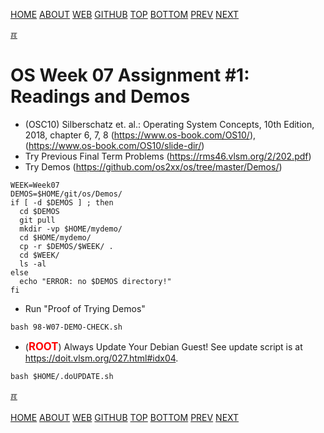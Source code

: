 ---
---
[HOME](index.md)
[ABOUT](README.md)
[WEB](https://osp4diss.vlsm.org/)
[GITHUB](https://github.com/os2xx/osp4diss/)
[TOP](#)
[BOTTOM](#endofpage)
[PREV](AOS.md#idx07)
[NEXT](W07-02.md)

[&#x213C;](#endofpage)<br id="idx00">
# OS Week 07 Assignment #1: Readings and Demos

* (OSC10) Silberschatz et. al.: Operating System Concepts, 10th Edition, 2018,
  chapter 6, 7, 8 (<https://www.os-book.com/OS10/>),
  (<https://www.os-book.com/OS10/slide-dir/>)
* Try Previous Final Term Problems (<https://rms46.vlsm.org/2/202.pdf>)
* Try Demos (<https://github.com/os2xx/os/tree/master/Demos/>)

```
WEEK=Week07
DEMOS=$HOME/git/os/Demos/
if [ -d $DEMOS ] ; then
  cd $DEMOS
  git pull
  mkdir -vp $HOME/mydemo/
  cd $HOME/mydemo/
  cp -r $DEMOS/$WEEK/ .
  cd $WEEK/
  ls -al
else
  echo "ERROR: no $DEMOS directory!"
fi

```

* Run "Proof of Trying Demos"

```
bash 98-W07-DEMO-CHECK.sh

```

* (<span style="color:red; font-weight:bold; font-size:larger;">ROOT</span>)
  Always Update Your Debian Guest! See update script is at <https://doit.vlsm.org/027.html#idx04>.

```
bash $HOME/.doUPDATE.sh

```

[&#x213C;](#)<br id="endofpage"><br>
[HOME](index.md)
[ABOUT](README.md)
[WEB](https://osp4diss.vlsm.org/)
[GITHUB](https://github.com/os2xx/osp4diss/)
[TOP](#)
[BOTTOM](#endofpage)
[PREV](AOS.md#idx07)
[NEXT](W07-02.md)
<br>

